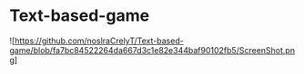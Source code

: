 # Text-based-game
![https://github.com/noslraCrelyT/Text-based-game/blob/fa7bc84522264da667d3c1e82e344baf90102fb5/ScreenShot.png]
